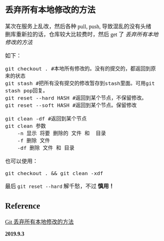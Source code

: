 <font size=4 face='楷体'>

## 丢弃所有本地修改的方法

某次在服务上乱改，然后各种 pull, push, 导致混乱的没有头绪  
删库重新拉的话，仓库较大比较费时，然后 get 了 _丢弃所有本地修改的方法_

如下：

```shell
git checkout . #本地所有修改的。没有的提交的，都返回到原来的状态
git stash #把所有没有提交的修改暂存到stash里面。可用git stash pop回复。
git reset --hard HASH #返回到某个节点，不保留修改。
git reset --soft HASH #返回到某个节点。保留修改

git clean -df #返回到某个节点
git clean 参数
    -n 显示 将要 删除的 文件 和  目录
    -f 删除 文件
    -df 删除 文件 和 目录
```

也可以使用：

```shell
git checkout . && git clean -xdf
```

最后 `git reset --hard` 解千愁，不过 **慎用！**

## Reference

[Git 丢弃所有本地修改的方法](https://blog.csdn.net/HeatDeath/article/details/79501748)

**2019.9.3**
